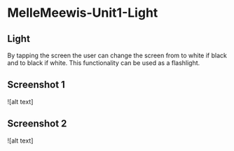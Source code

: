# MelleMeewis-Unit1-Light
## Light
By tapping the screen the user can change the screen from to white if black and to black if white. 
This functionality can be used as a flashlight.

## Screenshot 1
![alt text]
## Screenshot 2
![alt text]
